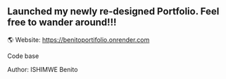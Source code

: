 ## Launched my newly re-designed Portfolio. Feel free to wander around!!!
🌎 Website: https://benitoportifolio.onrender.com

Code base

Author: ISHIMWE Benito
